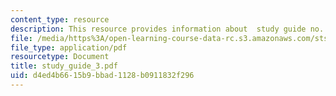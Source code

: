 ```yaml
---
content_type: resource
description: This resource provides information about  study guide no. 3.
file: /media/https%3A/open-learning-course-data-rc.s3.amazonaws.com/sts-005-disease-and-society-in-america-fall-2005/d4ed4b6615b9bbad1128b0911832f296_study_guide_3.pdf
file_type: application/pdf
resourcetype: Document
title: study_guide_3.pdf
uid: d4ed4b66-15b9-bbad-1128-b0911832f296
---
```

